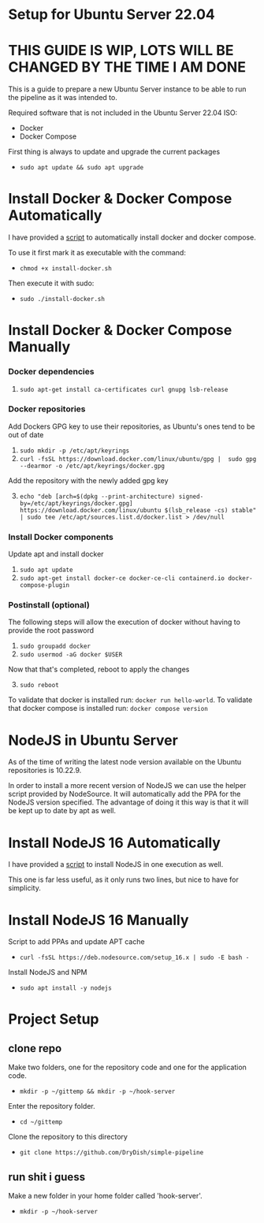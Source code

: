 # Setup for Ubuntu Server 22.04

# THIS GUIDE IS WIP, LOTS WILL BE CHANGED BY THE TIME I AM DONE

This is a guide to prepare a new Ubuntu Server instance to be able to run the pipeline as it was intended to.

Required software that is not included in the Ubuntu Server 22.04 ISO:
* Docker
* Docker Compose

First thing is always to update and upgrade the current packages

* `sudo apt update && sudo apt upgrade`


# Install Docker & Docker Compose Automatically
I have provided a [script](linux-files/scripts/install-scripts/install-docker.sh) to automatically install docker and docker compose.

To use it first mark it as executable with the command:
* `chmod +x install-docker.sh`

Then execute it with sudo:
* `sudo ./install-docker.sh`

# Install Docker & Docker Compose Manually

### Docker dependencies
1. `sudo apt-get install ca-certificates curl gnupg lsb-release`

### Docker repositories
Add Dockers GPG key to use their repositories, as Ubuntu's ones tend to be out of date

1. `sudo mkdir -p /etc/apt/keyrings`
2. `curl -fsSL https://download.docker.com/linux/ubuntu/gpg |  sudo gpg --dearmor -o /etc/apt/keyrings/docker.gpg`

Add the repository with the newly added gpg key

3. `echo "deb [arch=$(dpkg --print-architecture) signed-by=/etc/apt/keyrings/docker.gpg] https://download.docker.com/linux/ubuntu $(lsb_release -cs) stable" | sudo tee /etc/apt/sources.list.d/docker.list > /dev/null`


### Install Docker components
Update apt and install docker

1. `sudo apt update`
2. `sudo apt-get install docker-ce docker-ce-cli containerd.io docker-compose-plugin`

### Postinstall (optional)
The following steps will allow the execution of docker without having to provide the root password

1. `sudo groupadd docker`
2. `sudo usermod -aG docker $USER`

Now that that's completed, reboot to apply the changes

3. `sudo reboot`

To validate that docker is installed run: `docker run hello-world`.
To validate that docker compose is installed run: `docker compose version`


# NodeJS in Ubuntu Server
As of the time of writing the latest node version available on the Ubuntu repositories is 10.22.9.

In order to install a more recent version of NodeJS we can use the helper script provided by NodeSource. It will automatically add the PPA for the NodeJS version specified. The advantage of doing it this way is that it will be kept up to date by apt as well.

# Install NodeJS 16 Automatically
I have provided a [script](linux-files/scripts/install-scripts/install-nodejs.sh) to install NodeJS in one execution as well.

This one is far less useful, as it only runs two lines, but nice to have for simplicity.

# Install NodeJS 16 Manually
Script to add PPAs and update APT cache
* `curl -fsSL https://deb.nodesource.com/setup_16.x | sudo -E bash -`

Install NodeJS and NPM
* `sudo apt install -y nodejs`



# Project Setup


## clone repo
Make two folders, one for the repository code and one for the application code.
* `mkdir -p ~/gittemp && mkdir -p ~/hook-server`

Enter the repository folder.
* `cd ~/gittemp`

Clone the repository to this directory

* `git clone https://github.com/DryDish/simple-pipeline`






## run shit i guess
Make a new folder in your home folder called 'hook-server'.

* `mkdir -p ~/hook-server`

